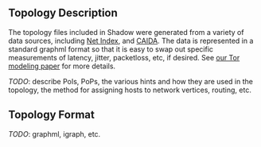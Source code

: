 ## Topology Description

The topology files included in Shadow were generated from a variety of data sources, including [Net Index](http://www.netindex.com/), and [CAIDA](). The data is represented in a standard graphml format so that it is easy to swap out specific measurements of latency, jitter, packetloss, etc, if desired. See [our Tor modeling paper](http://www-users.cs.umn.edu/~jansen/papers/tormodel-cset2012.pdf) for more details.

_TODO_: describe PoIs, PoPs, the various hints and how they are used in the topology, the method for assigning hosts to network vertices, routing, etc.

## Topology Format

_TODO_: graphml, igraph, etc.